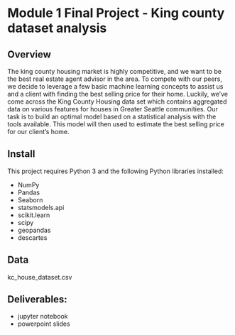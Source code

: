 # Module 1 Final Project - King county dataset analysis


## Overview
The king county housing market is highly competitive, and we want to be the best real estate agent advisor in the area. To compete with our peers, we decide to leverage a few basic machine learning concepts to assist us and a client with finding the best selling price for their home. Luckily, we’ve come across the King County Housing data set which contains aggregated data on various features for houses in Greater Seattle communities. Our task is to build an optimal model based on a statistical analysis with the tools available. This model will then used to estimate the best selling price for our client’s home.

## Install
This project requires Python 3 and the following Python libraries installed:

- NumPy
- Pandas
- Seaborn
- statsmodels.api
- scikit.learn
- scipy
- geopandas
- descartes

## Data
kc_house_dataset.csv

## Deliverables:
- jupyter notebook
- powerpoint slides
